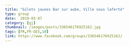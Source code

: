 ```yaml
---
title: "Gilets jaunes Bar sur aube, Ville sous laferté"
type: group
date:  2019-03-07
category: [gj]
thumbnail: /images/posts/336546176925162.jpg
tags: [FR,FR-GES,10]
link: https://www.facebook.com/groups/336546176925162/
---
```

